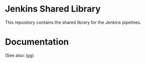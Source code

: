 # Jenkins Shared Library
This repository contains the shared library for the Jenkins pipelines.

# Documentation

(See also: [log](vars/log.txt))